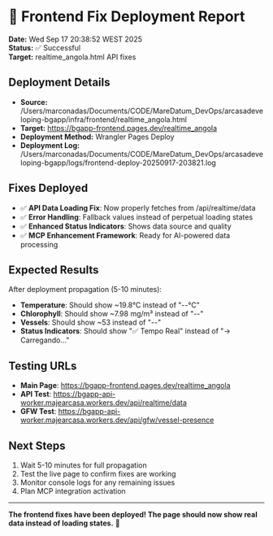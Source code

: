 # 🚀 Frontend Fix Deployment Report

**Date:** Wed Sep 17 20:38:52 WEST 2025  
**Status:** ✅ Successful  
**Target:** realtime_angola.html API fixes

## Deployment Details

- **Source:** /Users/marconadas/Documents/CODE/MareDatum_DevOps/arcasadeveloping-bgapp/infra/frontend/realtime_angola.html
- **Target:** https://bgapp-frontend.pages.dev/realtime_angola
- **Deployment Method:** Wrangler Pages Deploy
- **Deployment Log:** /Users/marconadas/Documents/CODE/MareDatum_DevOps/arcasadeveloping-bgapp/logs/frontend-deploy-20250917-203821.log

## Fixes Deployed

- ✅ **API Data Loading Fix**: Now properly fetches from /api/realtime/data
- ✅ **Error Handling**: Fallback values instead of perpetual loading states
- ✅ **Enhanced Status Indicators**: Shows data source and quality
- ✅ **MCP Enhancement Framework**: Ready for AI-powered data processing

## Expected Results

After deployment propagation (5-10 minutes):
- **Temperature**: Should show ~19.8°C instead of "--°C"
- **Chlorophyll**: Should show ~7.98 mg/m³ instead of "--"
- **Vessels**: Should show ~53 instead of "--"
- **Status Indicators**: Should show "✅ Tempo Real" instead of "→ Carregando..."

## Testing URLs

- **Main Page**: https://bgapp-frontend.pages.dev/realtime_angola
- **API Test**: https://bgapp-api-worker.majearcasa.workers.dev/api/realtime/data
- **GFW Test**: https://bgapp-api-worker.majearcasa.workers.dev/api/gfw/vessel-presence

## Next Steps

1. Wait 5-10 minutes for full propagation
2. Test the live page to confirm fixes are working
3. Monitor console logs for any remaining issues
4. Plan MCP integration activation

---

**The frontend fixes have been deployed! The page should now show real data instead of loading states.** 🎉

